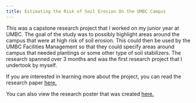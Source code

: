 ```yaml
---
title: Estimating the Risk of Soil Erosion On the UMBC Campus
---
```


This was a capstone research project that I worked on my junior year at UMBC. The goal of the study was to possibly highlight areas
around the campus that were at high risk of soil erosion. This could then be used by the UMBC Facilities Management so that they could 
specify areas around campus that needed plantings or some other type of soil stabilizers. The research spanned over 3 months and was the first research project that I undertook by myself. 

If you are interested in learning more about the project, you can read the research paper [here.](soilerosionpaperedit.pdf)

You can also view the research poster that was created [here.](erosionposter.pdf)
